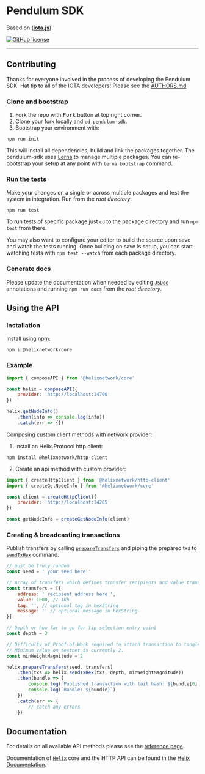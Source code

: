 # Pendulum SDK

Based on ([**iota.js**](https://github.com/iotaledger/iota.js)).

[![GitHub license](https://img.shields.io/badge/license-MIT-blue.svg)](https://raw.githubusercontent.com/helixnetwork/pendulum-sdk/master/LICENSE)  

---

## Contributing

Thanks for everyone involved in the process of developing the Pendulum SDK. Hat tip to all of the IOTA developers! Please see the [AUTHORS.md](https://github.com/HelixNetwork/pendulum-sdk/blob/master/AUTHORS.md)

### Clone and bootstrap

1. Fork the repo with <kbd>Fork</kbd> button at top right corner.
2. Clone your fork locally and `cd pendulum-sdk`.
3. Bootstrap your environment with:

```
npm run init
```

This will install all dependencies, build and link the packages together. The pendulum-sdk uses [Lerna](https://lerna.js.org) to manage multiple packages. You can re-bootstrap your setup at any point with `lerna bootstrap` command.

### Run the tests

Make your changes on a single or across multiple packages and test the system in integration. Run from the _root directory_:

```
npm run test
```

To run tests of specific package just `cd` to the package directory and run `npm test` from there.

You may also want to configure your editor to build the source upon save and watch the tests running.
Once building on save is setup, you can start watching tests with `npm test --watch` from each package directory.

### Generate docs

Please update the documentation when needed by editing [`JSDoc`](http://usejsdoc.org) annotations and running `npm run docs` from the _root directory_.

## Using the API

### Installation

Install using [npm](https://www.npmjs.org/):

```
npm i @helixnetwork/core
```

### Example

```js
import { composeAPI } from '@helixnetwork/core'

const helix = composeAPI({
    provider: 'http://localhost:14700'
})

helix.getNodeInfo()
    .then(info => console.log(info))
    .catch(err => {})
```

Composing custom client methods with network provider:

1. Install an Helix.Protocol http client:

```
npm install @helixnetwork/http-client
```

2. Create an api method with custom provider:
```js
import { createHttpClient } from '@helixnetwork/http-client'
import { createGetNodeInfo } from '@helixnetwork/core'

const client = createHttpClient({
    provider: 'http://localhost:14265'
})

const getNodeInfo = createGetNodeInfo(client)
```

### Creating &amp; broadcasting transactions

Publish transfers by calling [`prepareTransfers`](packages/core#module_core.prepareTransfers) and piping the
prepared txs to [`sendTxHex`](packages/core#module_core.sendTxHex) command.


```js
// must be truly random
const seed = ' your seed here '

// Array of transfers which defines transfer recipients and value transferred in HLX.
const transfers = [{
    address: ' recipient address here ',
    value: 1000, // 1Kh
    tag: '', // optional tag in hexString
    message: '' // optional message in hexString
}]

// Depth or how far to go for tip selection entry point
const depth = 3

// Difficulty of Proof-of-Work required to attach transaction to tangle.
// Minimum value on testnet is currently 2.
const minWeightMagnitude = 2

helix.prepareTransfers(seed, transfers)
    .then(txs => helix.sendTxHex(txs, depth, minWeightMagnitude))
    .then(bundle => {
        console.log(`Published transaction with tail hash: ${bundle[0].hash}`)
        console.log(`Bundle: ${bundle}`)
    })
    .catch(err => {
        // catch any errors
    })
```

## Documentation

For details on all available API methods please see the [reference page](api_reference.md).


Documentation of [`Helix`](https://hlx.readme.io/hcp) core and the HTTP API can be found in the [Helix Documentation](https://hlx.readme.io).
